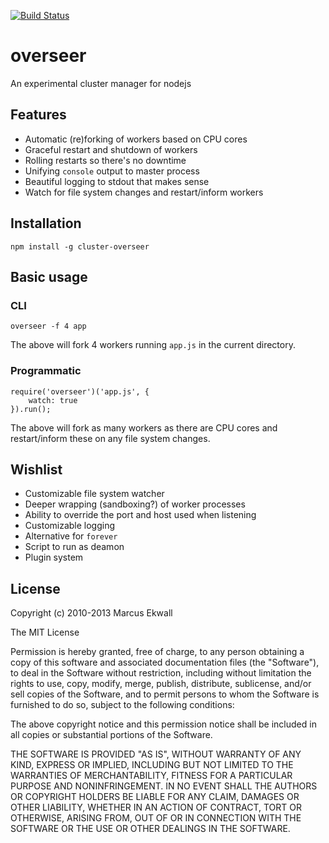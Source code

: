 [![Build Status](https://travis-ci.org/mekwall/overseer.png)](https://travis-ci.org/mekwall/overseer)

# overseer
An experimental cluster manager for nodejs

## Features

* Automatic (re)forking of workers based on CPU cores
* Graceful restart and shutdown of workers
* Rolling restarts so there's no downtime
* Unifying `console` output to master process
* Beautiful logging to stdout that makes sense
* Watch for file system changes and restart/inform workers

## Installation

    npm install -g cluster-overseer

## Basic usage

### CLI

    overseer -f 4 app
    
The above will fork 4 workers running `app.js` in the current directory.

### Programmatic

    require('overseer')('app.js', {
        watch: true
    }).run();
    
The above will fork as many workers as there are CPU cores and restart/inform these on any file system changes.

## Wishlist

* Customizable file system watcher
* Deeper wrapping (sandboxing?) of worker processes
* Ability to override the port and host used when listening
* Customizable logging
* Alternative for `forever`
* Script to run as deamon
* Plugin system

## License

Copyright (c) 2010-2013 Marcus Ekwall

The MIT License

Permission is hereby granted, free of charge, to any person obtaining a copy of this software and associated documentation files (the "Software"), to deal in the Software without restriction, including without limitation the rights to use, copy, modify, merge, publish, distribute, sublicense, and/or sell copies of the Software, and to permit persons to whom the Software is furnished to do so, subject to the following conditions:

The above copyright notice and this permission notice shall be included in all copies or substantial portions of the Software.

THE SOFTWARE IS PROVIDED "AS IS", WITHOUT WARRANTY OF ANY KIND, EXPRESS OR IMPLIED, INCLUDING BUT NOT LIMITED TO THE WARRANTIES OF MERCHANTABILITY, FITNESS FOR A PARTICULAR PURPOSE AND NONINFRINGEMENT. IN NO EVENT SHALL THE AUTHORS OR COPYRIGHT HOLDERS BE LIABLE FOR ANY CLAIM, DAMAGES OR OTHER LIABILITY, WHETHER IN AN ACTION OF CONTRACT, TORT OR OTHERWISE, ARISING FROM, OUT OF OR IN CONNECTION WITH THE SOFTWARE OR THE USE OR OTHER DEALINGS IN THE SOFTWARE.
